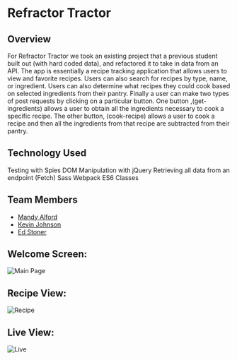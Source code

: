 # Refractor Tractor


## Overview

For Refractor Tractor we took an existing project that a previous student built out (with hard coded data), and refactored it to take in data from an API. The app is essentially a recipe tracking application that allows users to view and favorite recipes. Users can also search for recipes by type, name, or ingredient. Users can also determine what recipes they could cook based on selected ingredients from their pantry. Finally a user can make two types of post requests by clicking on a particular button. One button ,(get-ingredients) allows a user to obtain all the ingredients necessary to cook a specific recipe. The other button, (cook-recipe) allows a user to cook a recipe and then all the ingredients from that recipe are subtracted from their pantry.


## Technology Used

Testing with Spies
DOM Manipulation with jQuery
Retrieving all data from an endpoint (Fetch)
Sass
Webpack
ES6 Classes


## Team Members
* [Mandy Alford](https://github.com/MandyAlford)
* [Kevin Johnson](https://github.com/KevDev90)
* [Ed Stoner](https://https://github.com/edlsto)


## Welcome Screen:
![Main Page](https://user-images.githubusercontent.com/49801538/75312435-1fd89080-5817-11ea-9463-36180b337ab0.png)

## Recipe View:
![Recipe](ihttps://user-images.githubusercontent.com/49801538/75312578-970e2480-5817-11ea-8d08-3dea38d1a47a.png)

## Live View:
![Live](https://media.giphy.com/media/mBLO3pSdQ8qJU1o9YM/giphy.gif)
